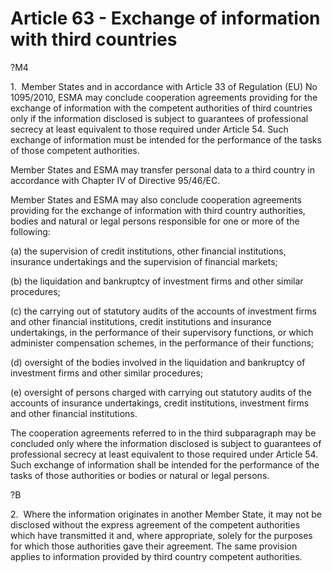# Article 63 - Exchange of information with third countries


?M4

1.  Member States and in accordance with Article 33 of Regulation (EU) No 1095/2010, ESMA may conclude cooperation agreements providing for the exchange of information with the competent authorities of third countries only if the information disclosed is subject to guarantees of professional secrecy at least equivalent to those required under Article 54. Such exchange of information must be intended for the performance of the tasks of those competent authorities.

Member States and ESMA may transfer personal data to a third country in accordance with Chapter IV of Directive 95/46/EC.

Member States and ESMA may also conclude cooperation agreements providing for the exchange of information with third country authorities, bodies and natural or legal persons responsible for one or more of the following:

(a) the supervision of credit institutions, other financial institutions, insurance undertakings and the supervision of financial markets;

(b) the liquidation and bankruptcy of investment firms and other similar procedures;

(c) the carrying out of statutory audits of the accounts of investment firms and other financial institutions, credit institutions and insurance undertakings, in the performance of their supervisory functions, or which administer compensation schemes, in the performance of their functions;

(d) oversight of the bodies involved in the liquidation and bankruptcy of investment firms and other similar procedures;

(e) oversight of persons charged with carrying out statutory audits of the accounts of insurance undertakings, credit institutions, investment firms and other financial institutions.

The cooperation agreements referred to in the third subparagraph may be concluded only where the information disclosed is subject to guarantees of professional secrecy at least equivalent to those required under Article 54. Such exchange of information shall be intended for the performance of the tasks of those authorities or bodies or natural or legal persons.

?B

2.  Where the information originates in another Member State, it may not be disclosed without the express agreement of the competent authorities which have transmitted it and, where appropriate, solely for the purposes for which those authorities gave their agreement. The same provision applies to information provided by third country competent authorities.
